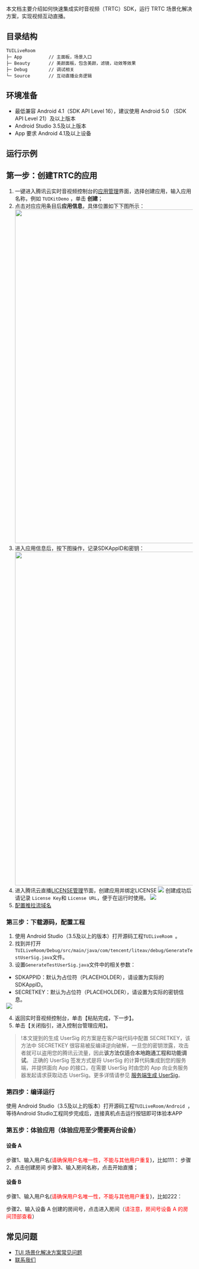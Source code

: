本文档主要介绍如何快速集成实时音视频（TRTC）SDK，运行 TRTC 场景化解决方案，实现视频互动直播。

## 目录结构

```
TUILiveRoom
├─ App          // 主面板，场景入口
├─ Beauty       // 美颜面板，包含美颜，滤镜，动效等效果
├─ Debug        // 调试相关
└─ Source       // 互动直播业务逻辑
```

## 环境准备
- 最低兼容 Android 4.1（SDK API Level 16），建议使用 Android 5.0 （SDK API Level 21）及以上版本
- Android Studio 3.5及以上版本
- App 要求 Android 4.1及以上设备

## 运行示例

## 第一步：创建TRTC的应用
1. 一键进入腾讯云实时音视频控制台的[应用管理](https://console.cloud.tencent.com/trtc/app)界面，选择创建应用，输入应用名称，例如 `TUIKitDemo` ，单击 **创建**；
2. 点击对应应用条目后**应用信息**，具体位置如下下图所示：
    <img src="https://qcloudimg.tencent-cloud.cn/raw/62f58d310dde3de2d765e9a460b8676a.png" width="900">
3. 进入应用信息后，按下图操作，记录SDKAppID和密钥：
    <img src="https://qcloudimg.tencent-cloud.cn/raw/bea06852e22a33c77cb41d287cac25db.png" width="900">
4. 进入腾讯云直播[LICENSE管理](https://console.cloud.tencent.com/live/license)节面，创建应用并绑定LICENSE
![](https://qcloudimg.tencent-cloud.cn/raw/886dbc5cf9cea301a69a7c06c80390d4.png)
创建成功后请记录 ` License Key `和 `License URL`，便于在运行时使用。
![](https://qcloudimg.tencent-cloud.cn/raw/5bca99c4b00f23eaa763310dc475ec1e.png)
5. [配置推拉流域名](https://console.cloud.tencent.com/live/domainmanage)

### 第三步：下载源码，配置工程
1. 使用 Android Studio（3.5及以上的版本）打开源码工程`TUILiveRoom `。
2. 找到并打开`TUILiveRoom/Debug/src/main/java/com/tencent/liteav/debug/GenerateTestUserSig.java`文件。
3. 设置`GenerateTestUserSig.java`文件中的相关参数：
<ul style="margin:0"><li/>SDKAPPID：默认为占位符（PLACEHOLDER），请设置为实际的 SDKAppID。
<li/>SECRETKEY：默认为占位符（PLACEHOLDER），请设置为实际的密钥信息。</ul>
<img src="https://liteav.sdk.qcloud.com/doc/res/trtc/picture/zh-cn/sdkappid_secretkey.png">

4. 返回实时音视频控制台，单击【粘贴完成，下一步】。
5. 单击【关闭指引，进入控制台管理应用】。

>!本文提到的生成 UserSig 的方案是在客户端代码中配置 SECRETKEY，该方法中 SECRETKEY 很容易被反编译逆向破解，一旦您的密钥泄露，攻击者就可以盗用您的腾讯云流量，因此**该方法仅适合本地跑通工程和功能调试**。
>正确的 UserSig 签发方式是将 UserSig 的计算代码集成到您的服务端，并提供面向 App 的接口，在需要 UserSig 时由您的 App 向业务服务器发起请求获取动态 UserSig。更多详情请参见 [服务端生成 UserSig](https://cloud.tencent.com/document/product/647/17275#Server)。

### 第四步：编译运行
使用 Android Studio（3.5及以上的版本）打开源码工程`TUILiveRoom/Android `，等待Android Studio工程同步完成后，连接真机点击运行按钮即可体验本APP



### 第五步：体验应用（**体验应用至少需要两台设备**）

#### 设备 A

步骤1、输入用户名(<font color=red>请确保用户名唯一性，不能与其他用户重复</font>)，比如111：
步骤2、点击创建房间
步骤3、输入房间名称，点击开始直播；

#### 设备 B

步骤1、输入用户名(<font color=red>请确保用户名唯一性，不能与其他用户重复</font>)，比如222：

步骤2、输入设备 A 创建的房间号，点击进入房间（<font color=red>请注意，房间号设备 A 的房间顶部查看</font>）

## 常见问题

- [TUI 场景化解决方案常见问题](https://cloud.tencent.com/developer/article/1952880)
- [联系我们](https://cloud.tencent.com/document/product/647/70641)
